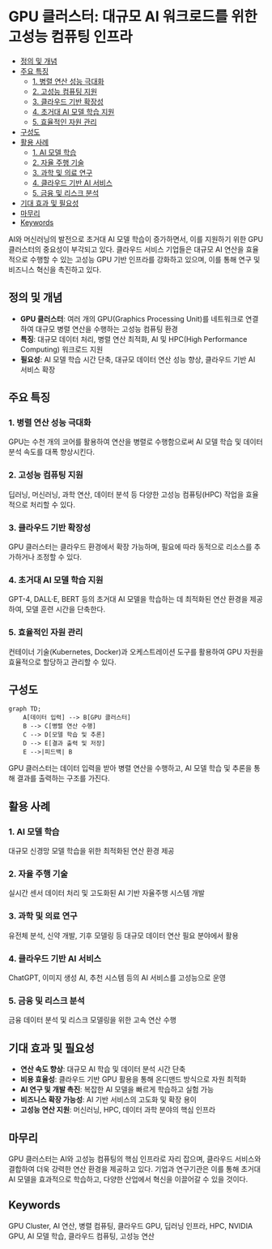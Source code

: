 # GPU 클러스터: 대규모 AI 워크로드를 위한 고성능 컴퓨팅 인프라

<!-- mtoc-start -->

- [정의 및 개념](#정의-및-개념)
- [주요 특징](#주요-특징)
  - [1. 병렬 연산 성능 극대화](#1-병렬-연산-성능-극대화)
  - [2. 고성능 컴퓨팅 지원](#2-고성능-컴퓨팅-지원)
  - [3. 클라우드 기반 확장성](#3-클라우드-기반-확장성)
  - [4. 초거대 AI 모델 학습 지원](#4-초거대-ai-모델-학습-지원)
  - [5. 효율적인 자원 관리](#5-효율적인-자원-관리)
- [구성도](#구성도)
- [활용 사례](#활용-사례)
  - [1. AI 모델 학습](#1-ai-모델-학습)
  - [2. 자율 주행 기술](#2-자율-주행-기술)
  - [3. 과학 및 의료 연구](#3-과학-및-의료-연구)
  - [4. 클라우드 기반 AI 서비스](#4-클라우드-기반-ai-서비스)
  - [5. 금융 및 리스크 분석](#5-금융-및-리스크-분석)
- [기대 효과 및 필요성](#기대-효과-및-필요성)
- [마무리](#마무리)
- [Keywords](#keywords)

<!-- mtoc-end -->

AI와 머신러닝의 발전으로 초거대 AI 모델 학습이 증가하면서, 이를 지원하기 위한 GPU 클러스터의 중요성이 부각되고 있다. 클라우드 서비스 기업들은 대규모 AI 연산을 효율적으로 수행할 수 있는 고성능 GPU 기반 인프라를 강화하고 있으며, 이를 통해 연구 및 비즈니스 혁신을 촉진하고 있다.

## 정의 및 개념

- **GPU 클러스터**: 여러 개의 GPU(Graphics Processing Unit)를 네트워크로 연결하여 대규모 병렬 연산을 수행하는 고성능 컴퓨팅 환경
- **특징**: 대규모 데이터 처리, 병렬 연산 최적화, AI 및 HPC(High Performance Computing) 워크로드 지원
- **필요성**: AI 모델 학습 시간 단축, 대규모 데이터 연산 성능 향상, 클라우드 기반 AI 서비스 확장

## 주요 특징

### 1. 병렬 연산 성능 극대화

GPU는 수천 개의 코어를 활용하여 연산을 병렬로 수행함으로써 AI 모델 학습 및 데이터 분석 속도를 대폭 향상시킨다.

### 2. 고성능 컴퓨팅 지원

딥러닝, 머신러닝, 과학 연산, 데이터 분석 등 다양한 고성능 컴퓨팅(HPC) 작업을 효율적으로 처리할 수 있다.

### 3. 클라우드 기반 확장성

GPU 클러스터는 클라우드 환경에서 확장 가능하며, 필요에 따라 동적으로 리소스를 추가하거나 조정할 수 있다.

### 4. 초거대 AI 모델 학습 지원

GPT-4, DALL·E, BERT 등의 초거대 AI 모델을 학습하는 데 최적화된 연산 환경을 제공하여, 모델 훈련 시간을 단축한다.

### 5. 효율적인 자원 관리

컨테이너 기술(Kubernetes, Docker)과 오케스트레이션 도구를 활용하여 GPU 자원을 효율적으로 할당하고 관리할 수 있다.

## 구성도

```mermaid
graph TD;
    A[데이터 입력] --> B[GPU 클러스터]
    B --> C[병렬 연산 수행]
    C --> D[모델 학습 및 추론]
    D --> E[결과 출력 및 저장]
    E -->|피드백| B
```

GPU 클러스터는 데이터 입력을 받아 병렬 연산을 수행하고, AI 모델 학습 및 추론을 통해 결과를 출력하는 구조를 가진다.

## 활용 사례

### 1. AI 모델 학습

대규모 신경망 모델 학습을 위한 최적화된 연산 환경 제공

### 2. 자율 주행 기술

실시간 센서 데이터 처리 및 고도화된 AI 기반 자율주행 시스템 개발

### 3. 과학 및 의료 연구

유전체 분석, 신약 개발, 기후 모델링 등 대규모 데이터 연산 필요 분야에서 활용

### 4. 클라우드 기반 AI 서비스

ChatGPT, 이미지 생성 AI, 추천 시스템 등의 AI 서비스를 고성능으로 운영

### 5. 금융 및 리스크 분석

금융 데이터 분석 및 리스크 모델링을 위한 고속 연산 수행

## 기대 효과 및 필요성

- **연산 속도 향상**: 대규모 AI 학습 및 데이터 분석 시간 단축
- **비용 효율성**: 클라우드 기반 GPU 활용을 통해 온디맨드 방식으로 자원 최적화
- **AI 연구 및 개발 촉진**: 복잡한 AI 모델을 빠르게 학습하고 실험 가능
- **비즈니스 확장 가능성**: AI 기반 서비스의 고도화 및 확장 용이
- **고성능 연산 지원**: 머신러닝, HPC, 데이터 과학 분야의 핵심 인프라

## 마무리

GPU 클러스터는 AI와 고성능 컴퓨팅의 핵심 인프라로 자리 잡으며, 클라우드 서비스와 결합하여 더욱 강력한 연산 환경을 제공하고 있다. 기업과 연구기관은 이를 통해 초거대 AI 모델을 효과적으로 학습하고, 다양한 산업에서 혁신을 이끌어갈 수 있을 것이다.

## Keywords

GPU Cluster, AI 연산, 병렬 컴퓨팅, 클라우드 GPU, 딥러닝 인프라, HPC, NVIDIA GPU, AI 모델 학습, 클라우드 컴퓨팅, 고성능 연산
